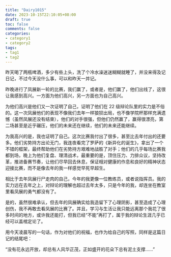 ```yaml
---
title: "Dairy1015"
date: 2023-10-15T22:10:05+08:00
draft: true
toc: false
comments: false
categories:
- category1
- category2
tags:
- tag1
- tag2
---
```



<!--more-->

昨天喝了两瓶啤酒，多少有些上头，洗了个冷水澡迷迷糊糊就睡了，并没来得及记日记，不过今天没什么事，可以和昨天一并记。

昨晚进行了凤展新一轮的比赛，我们赢了，或者是，他们赢了，他们出线了，这很让我感到高兴。一方面为他们高兴，另一方面也为自己高兴。

为他们高兴是他们又一次证明了自己，证明了他们在 22 级辩论队里的实力是不俗的。这一次凤展他们的表现不像我们去年一样狼狈出局，也不像学院杯那样充满遗憾（虽然凤展还没有结束），他们的对手很强，但他们仍然赢了，赢得很漂亮，第二场甚至是近乎碾压，他们的未来还在继续，他们的未来还能继续。

为我高兴的是，我也证明了自己。这次比赛我付出了很多，甚至比去年付出的还要多。他们劣势持方出论无门，我连夜看完了罗萨的《新异化的诞生》，拿出了一个不错的框架，最终帮助他们在劣势持方艰难地战胜了对手；他们的几乎每场比赛我都到场，晚上为他们复盘、理清战术，最重要的是，顶住压力、力排众议，坚持改革，推进备赛节奏，让他们尽早回去休息，保证相对健康的作息和良好的精神状态迎接比赛，而不是像去年的我一样感觉早死早超生。

相比于去年凤展行尸走肉的自己，今年的我更像一位教练员，或者说指挥员。我的实力远在去年之上，对辩论的理解也超过去年太多，只是今年的我，却连坐在教室里看凤展的勇气都没有了。

是的，虽然很难承认，但去年的凤展确实给我造留下了心理阴影，甚至造成了心理创伤，我不再敢去看凤展的比赛了。并且，学习与生活让我只能远离那个我花了很多时间的地方，或许我还能打，但我已经“不能”再打了，属于我的辩论生涯几乎已经可以盖棺定论了。

用今天凌晨写的一句话，作为对他们的祝福，也作为给自己的写照，同样是这篇日记的结尾吧：

“没有花永远开放，却总有人风华正茂，正如盛开的花朵下总有泥土支撑……”
